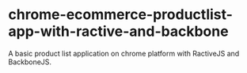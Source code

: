 chrome-ecommerce-productlist-app-with-ractive-and-backbone
==========================================================

 A basic product list application on chrome platform with RactiveJS and BackboneJS.
